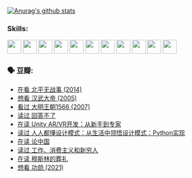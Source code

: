 
[![Anurag's github stats](https://github-readme-stats.vercel.app/api?username=w940853815)](https://github.com/anuraghazra/github-readme-stats)

### Skills:

<code><img height="32" src="https://cdn.jsdelivr.net/npm/simple-icons@v5/icons/python.svg"></code>
<code><img height="32" src="https://cdn.jsdelivr.net/npm/simple-icons@v5/icons/javascript.svg"></code>
<code><img height="32" src="https://cdn.jsdelivr.net/npm/simple-icons@v5/icons/django.svg"></code>
<code><img height="32" src="https://cdn.jsdelivr.net/npm/simple-icons@v5/icons/flask.svg"></code>
<code><img height="32" src="https://cdn.jsdelivr.net/npm/simple-icons@v5/icons/vuetify.svg"></code>
<code><img height="32" src="https://cdn.jsdelivr.net/npm/simple-icons@v5/icons/git.svg"></code>
<code><img height="32" src="https://cdn.jsdelivr.net/npm/simple-icons@v5/icons/docker.svg"></code>
<code><img height="32" src="https://cdn.jsdelivr.net/npm/simple-icons@v5/icons/postgresql.svg"></code>
<code><img height="32" src="https://cdn.jsdelivr.net/npm/simple-icons@v5/icons/elasticsearch.svg"></code>
<code><img height="32" src="https://cdn.jsdelivr.net/npm/simple-icons@v5/icons/macos.svg"></code>
<code><img height="32" src="https://cdn.jsdelivr.net/npm/simple-icons@v5/icons/linux.svg"></code>

### 🗣 豆瓣:

<!-- DOUBAN-ACTIVITIES:START -->
- [在看 北平无战事‎ (2014)](https://www.douban.com/people/136069238/status/3821449886/?_i=49075252)
- [想看 汉武大帝‎ (2005)](https://www.douban.com/people/136069238/status/3821405621/?_i=49075252)
- [看过 大明王朝1566‎ (2007)](https://www.douban.com/people/136069238/status/3821396719/?_i=49075252)
- [读过 回答不了](https://www.douban.com/people/136069238/status/3812155932/?_i=49075252)
- [在读 Unity AR/VR开发：从新手到专家](https://www.douban.com/people/136069238/status/3810864648/?_i=49075252)
- [读过 人人都懂设计模式：从生活中领悟设计模式：Python实现](https://www.douban.com/people/136069238/status/3806334005/?_i=49075252)
- [在读 论中国](https://www.douban.com/people/136069238/status/3805671678/?_i=49075252)
- [读过 工作、消费主义和新穷人](https://www.douban.com/people/136069238/status/3803834644/?_i=49075252)
- [在读 穆斯林的葬礼](https://www.douban.com/people/136069238/status/3802824932/?_i=49075252)
- [想看 功勋‎ (2021)](https://www.douban.com/people/136069238/status/3802127044/?_i=49075252)
<!-- DOUBAN-ACTIVITIES:END -->
<!--
**w940853815/w940853815** is a ✨ _special_ ✨ repository because its `README.md` (this file) appears on your GitHub profile.

Here are some ideas to get you started:

- 🔭 I’m currently working on ...
- 🌱 I’m currently learning ...
- 👯 I’m looking to collaborate on ...
- 🤔 I’m looking for help with ...
- 💬 Ask me about ...
- 📫 How to reach me: ...
- 😄 Pronouns: ...
- ⚡ Fun fact: ...
-->
